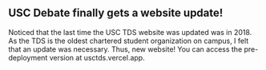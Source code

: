 ## USC Debate finally gets a website update!
Noticed that the last time the USC TDS website was updated was in 2018. As the TDS is the oldest chartered student organization on campus, I felt that an update was necessary. Thus, new website!
You can access the pre-deployment version at usctds.vercel.app.
